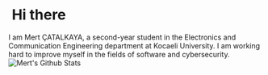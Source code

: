# &nbsp;Hi there

I am Mert ÇATALKAYA, a second-year student in the Electronics and Communication Engineering department at Kocaeli University.
I am working hard to improve myself in the fields of software and cybersecurity.
![Mert's Github Stats](https://github-readme-stats.vercel.app/api?username=MertCatalkaya&hide=contribs,prs&show_icons=true&bg_color=0d1116&title_color=ce09ec&text_color=a4aacb&icon_color=007ec6)


